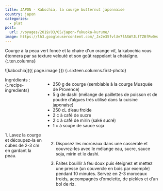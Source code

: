 ```yaml
---
title: JAPON - Kabochia, la courge butternut japonnaise
country: japon
categories:
  - plat
post:
  url: /voyages/2019/03/05/japon-fukuoka-kurume/
image: https://lh3.googleusercontent.com/_Jx2e35fvlUv7fASWYJLfTZBfRw0vxN7_QZWx_1qso_U3FSWzSJc3Zd1dyrR-v0Y8CJ98SWW1z1Swqoi5gkvRJ9O_kdMJcYN7Bjb7WQTxmcx5EsU0GCDncRYEVKJtmBRw7lQkZtOo4IWH_0xlinnB5xrstn39LTIszN6-E_UNV5KiPrATG-BYzLG8ZlI1CdommBNjNMxsileI6a-PdcV2ZP-ZZBB8jGA3PTa_sgTbPTVTwS5yCINtJgolXjGoLIfM3RPRYFGg558GCG061Nsca2H1FTS1D-Awx8vhG0aQYifRyPEbD4NbqJGG5KHrOx46Y9GACChUXZsjXqZJwG7YZAoB75sa20GtGsoWYvAp45XEbzT4xQInGcWZ5n7gxpQuXgOslwBtakDziLpp09ImYBiI8WkI35HhHlgwHfiRdV5e6GmxN8l5IhNxKzJFMqKoLi35OuDSr3tLW7P7pw_J-jbspyQPUuQlZ7XGF1rojcqIB56Kprh_j4WNbSlY4XcTHnuMkuG3kjgpaeXRqQr8zn61E7m0m2neLCPIU8u_2EwZVwLGTlruIkWWVBieU6-5y1s0VMIUjosQEIrASPcBPr8coUPGFMlm8taikCLb6g5dIfp_eB-dMf6Q-iQDIbuDTA8c0ZdDFLGnNZD_e5LJcAXbBhVvRJ94eCmEq4JRukfOgVV9pHtyj-WK1KwDermR9_v_2MxcjM_lukQPIXNWWFzfcgFHZt-Mm_HwElNFTaAcr1Z=w900
---
```


Courge à la peau vert foncé et la chaire d'un orange vif, la kabochia vous étonnera par sa texture velouté et son goût rappelant la chataîgne.
{:.ten.columns}

<!--fin extrait-->

![kabochia]({{ page.image }})
{:.sixteen.columns.first-photo}

<div class="four columns" markdown="1">
Ingrédients :
{:.recipe-ingredients}

- 250 g de courge (semblable à la courge Musquée de Provence)
- 5 g de dashi (mélange de paillettes de poisson et de poudre d’algues très utilisé dans la cuisine japonaise)
- 250 cL d’eau froide
- 2 c à café de sucre
- 2 c à café de mirin (saké sucré)
- 1 c à soupe de sauce soja
</div>

<div class="ten columns" markdown="1">
1. Lavez la courge et découpez-la en cubes de 2-3 cm en gardant la peau.

2. Disposez les morceaux dans une casserole et couvrez-les avec le mélange eau, sucre, sauce soja, mirin et le dashi.

3. Faites bouillir à feu doux puis éteignez et mettez une presse (un couvercle en bois par exemple) pendant 10 minutes. Servez en 2-3 morceaux froids, accompagnés d’omelette, de pickles et d’un bol de riz.
</div>
